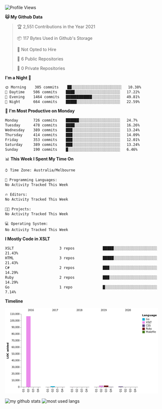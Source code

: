 <!--START_SECTION:waka-->
![Profile Views](http://img.shields.io/badge/Profile%20Views-0-blue)

**🐱 My Github Data** 

> 🏆 2,551 Contributions in the Year 2021
 > 
> 📦 117 Bytes Used in Github's Storage 
 > 
> 🚫 Not Opted to Hire
 > 
> 📜 6 Public Repositories 
 > 
> 🔑 0 Private Repositories  
 > 
**I'm a Night 🦉** 

```text
🌞 Morning    305 commits    ██░░░░░░░░░░░░░░░░░░░░░░░   10.38% 
🌆 Daytime    506 commits    ████░░░░░░░░░░░░░░░░░░░░░   17.22% 
🌃 Evening    1464 commits   ████████████░░░░░░░░░░░░░   49.81% 
🌙 Night      664 commits    █████░░░░░░░░░░░░░░░░░░░░   22.59%

```
📅 **I'm Most Productive on Monday** 

```text
Monday       726 commits    ██████░░░░░░░░░░░░░░░░░░░   24.7% 
Tuesday      478 commits    ████░░░░░░░░░░░░░░░░░░░░░   16.26% 
Wednesday    389 commits    ███░░░░░░░░░░░░░░░░░░░░░░   13.24% 
Thursday     414 commits    ███░░░░░░░░░░░░░░░░░░░░░░   14.09% 
Friday       353 commits    ███░░░░░░░░░░░░░░░░░░░░░░   12.01% 
Saturday     389 commits    ███░░░░░░░░░░░░░░░░░░░░░░   13.24% 
Sunday       190 commits    █░░░░░░░░░░░░░░░░░░░░░░░░   6.46%

```


📊 **This Week I Spent My Time On** 

```text
⌚︎ Time Zone: Australia/Melbourne

💬 Programming Languages: 
No Activity Tracked This Week

🔥 Editors: 
No Activity Tracked This Week

🐱‍💻 Projects: 
No Activity Tracked This Week

💻 Operating System: 
No Activity Tracked This Week

```

**I Mostly Code in XSLT** 

```text
XSLT                     3 repos             █████░░░░░░░░░░░░░░░░░░░░   21.43% 
HTML                     3 repos             █████░░░░░░░░░░░░░░░░░░░░   21.43% 
C#                       2 repos             ███░░░░░░░░░░░░░░░░░░░░░░   14.29% 
Ruby                     2 repos             ███░░░░░░░░░░░░░░░░░░░░░░   14.29% 
Go                       1 repo              █░░░░░░░░░░░░░░░░░░░░░░░░   7.14%

```


**Timeline**

![Chart not found](https://raw.githubusercontent.com/opoudjis/opoudjis/main/charts/bar_graph.png) 


<!--END_SECTION:waka-->


![my github stats](https://github-readme-stats.vercel.app/api?username=opoudjis&show_icons=true&theme=tokyonight&line_height=27)
![most used langs](https://github-readme-stats.vercel.app/api/top-langs/?username=opoudjis&hide=css,html&theme=tokyonight)

<!--
**opoudjis/opoudjis** is a ✨ _special_ ✨ repository because its `README.md` (this file) appears on your GitHub profile.

Here are some ideas to get you started:

- 🔭 I’m currently working on ...
- 🌱 I’m currently learning ...
- 👯 I’m looking to collaborate on ...
- 🤔 I’m looking for help with ...
- 💬 Ask me about ...
- 📫 How to reach me: ...
- 😄 Pronouns: ...
- ⚡ Fun fact: ...
-->
